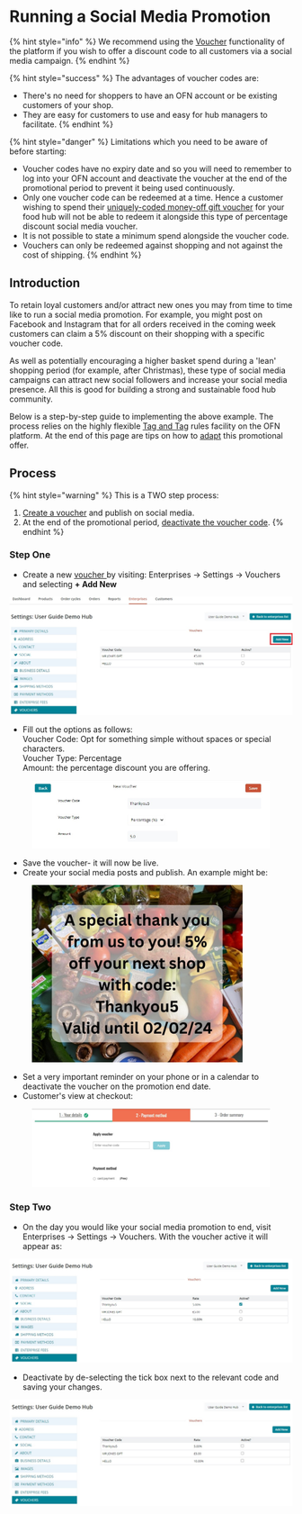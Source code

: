 # Running a Social Media Promotion

{% hint style="info" %}
We recommend using the [Voucher](../../basic-features/shopfront/vouchers.md) functionality of the platform if you wish to offer a discount code to all customers via a social media campaign.
{% endhint %}

{% hint style="success" %}
The advantages of voucher codes are:

* There's no need for shoppers to have an OFN account or be existing customers of your shop.
* They are easy for customers to use and easy for hub managers to facilitate.
{% endhint %}

{% hint style="danger" %}
Limitations which you need to be aware of before starting:

* Voucher codes have no expiry date and so you will need to remember to log into your OFN account and deactivate the voucher at the end of the promotional period to prevent it being used continuously.
* Only one voucher code can be redeemed at a time. Hence a customer wishing to spend their [uniquely-coded money-off gift voucher](how-to-create-gift-vouchers.md) for your food hub will not be able to redeem it alongside this type of percentage discount social media voucher.
* It is not possible to state a minimum spend alongside the voucher code.
* Vouchers can only be redeemed against shopping and not against the cost of shipping.
{% endhint %}

## Introduction

To retain loyal customers and/or attract new ones you may from time to time like to run a social media promotion.  For example, you might post on Facebook and Instagram that for all orders received in the coming week customers can claim a 5% discount on their shopping with a specific voucher code.

As well as potentially encouraging a higher basket spend during a 'lean' shopping period (for example, after Christmas), these type of social media campaigns can attract new social followers and increase your social media presence.  All this is good for building a strong and sustainable food hub community.

Below is a step-by-step guide to implementing the above example. The process relies on the highly flexible [Tag and Tag](../../basic-features/shopfront/customer-management-and-conditional-displays-prices/tags-and-tag-rules.md#show-hide-payment-methods) rules facility on the OFN platform.  At the end of this page are tips on how to [adapt](running-a-social-media-promotion.md#you-might-also-like-to-consider-rewarding-repeat-customers-with-a-small-discount) this promotional offer.

## Process

{% hint style="warning" %}
This is a TWO step process:

1. [Create a voucher](running-a-social-media-promotion.md#step-one) and publish on social media.
2. At the end of the promotional period, [deactivate the voucher code](running-a-social-media-promotion.md#step-two).
{% endhint %}

### Step One

* Create a new [voucher ](../../basic-features/shopfront/vouchers.md)by visiting: Enterprises -> Settings -> Vouchers and selecting **+ Add New**

![](<../../.gitbook/assets/new voucher (1).jpg>)

* Fill out the options as follows:\
  Voucher Code: Opt for something simple without spaces or special characters.\
  Voucher Type: Percentage \
  Amount: the percentage discount you are offering.

<figure><img src="../../.gitbook/assets/new voucher percent1.jpg" alt=""><figcaption></figcaption></figure>

* Save the voucher- it will now be live.
* Create your social media posts and publish.  An example might be:

<figure><img src="../../.gitbook/assets/Thankyou5.jpg" alt="" width="375"><figcaption></figcaption></figure>

* Set a very important reminder on your phone or in a calendar to deactivate the voucher on the promotion end date.
* Customer's view at checkout:

<figure><img src="../../.gitbook/assets/voucher checkout.jpg" alt=""><figcaption></figcaption></figure>

### Step Two

* On the day you would like your social media promotion to end, visit Enterprises -> Settings -> Vouchers.  With the voucher active it will appear as:

![](<../../.gitbook/assets/active voucher.jpg>)

* Deactivate by de-selecting the tick box next to the relevant code and saving your changes.

![](<../../.gitbook/assets/unactive voucher.jpg>)
